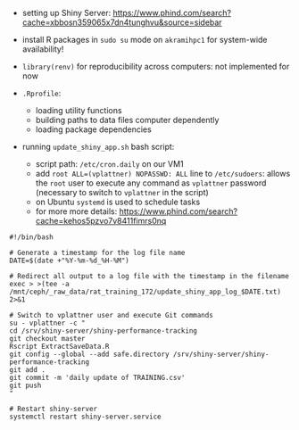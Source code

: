 -   setting up Shiny Server:
    <https://www.phind.com/search?cache=xbbosn359065x7dn4tunghvu&source=sidebar>
-   install R packages in `sudo su` mode on `akramihpc1` for system-wide
    availability!
-   `library(renv)` for reproducibility across computers: not implemented for now
-   `.Rprofile`:
    -   loading utility functions
    -   building paths to data files computer dependently 
    -   loading package dependencies


-   running `update_shiny_app.sh` bash script:

    -   script path: `/etc/cron.daily` on our VM1 
    -	add `root ALL=(vplattner) NOPASSWD: ALL` line to `/etc/sudoers`:  allows the `root` user to execute any command as `vplattner` password (necessary to switch to `vplattner` in the script)
    -	on Ubuntu `systemd` is used to schedule tasks
    -   for more more details: <https://www.phind.com/search?cache=kehos5pzvo7v8411fimrs0nq>

```
#!/bin/bash

# Generate a timestamp for the log file name
DATE=$(date +"%Y-%m-%d_%H-%M")

# Redirect all output to a log file with the timestamp in the filename
exec > >(tee -a /mnt/ceph/_raw_data/rat_training_172/update_shiny_app_log_$DATE.txt) 2>&1

# Switch to vplattner user and execute Git commands
su - vplattner -c "
cd /srv/shiny-server/shiny-performance-tracking
git checkout master
Rscript ExtractSaveData.R
git config --global --add safe.directory /srv/shiny-server/shiny-performance-tracking
git add .
git commit -m 'daily update of TRAINING.csv'
git push
"

# Restart shiny-server
systemctl restart shiny-server.service
```

